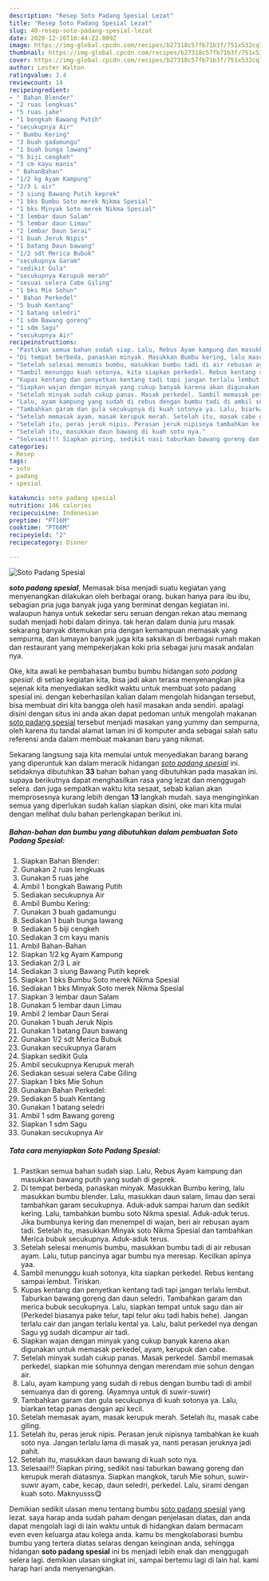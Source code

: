 ```yaml
---
description: "Resep Soto Padang Spesial Lezat"
title: "Resep Soto Padang Spesial Lezat"
slug: 40-resep-soto-padang-spesial-lezat
date: 2020-12-16T18:44:22.009Z
image: https://img-global.cpcdn.com/recipes/b27318c57fb71b3f/751x532cq70/soto-padang-spesial-foto-resep-utama.jpg
thumbnail: https://img-global.cpcdn.com/recipes/b27318c57fb71b3f/751x532cq70/soto-padang-spesial-foto-resep-utama.jpg
cover: https://img-global.cpcdn.com/recipes/b27318c57fb71b3f/751x532cq70/soto-padang-spesial-foto-resep-utama.jpg
author: Lester Walton
ratingvalue: 3.4
reviewcount: 14
recipeingredient:
- " Bahan Blender"
- "2 ruas lengkuas"
- "5 ruas jahe"
- "1 bongkah Bawang Putih"
- "secukupnya Air"
- " Bumbu Kering"
- "3 buah gadamungu"
- "1 buah bunga lawang"
- "5 biji cengkeh"
- "3 cm kayu manis"
- " BahanBahan"
- "1/2 kg Ayam Kampung"
- "2/3 L air"
- "3 siung Bawang Putih keprek"
- "1 bks Bumbu Soto merek Nikma Spesial"
- "1 bks Minyak Soto merek Nikma Spesial"
- "3 lembar daun Salam"
- "5 lembar daun Limau"
- "2 lembar Daun Serai"
- "1 buah Jeruk Nipis"
- "1 batang Daun bawang"
- "1/2 sdt Merica Bubuk"
- "secukupnya Garam"
- "sedikit Gula"
- "secukupnya Kerupuk merah"
- "sesuai selera Cabe Giling"
- "1 bks Mie Sohun"
- " Bahan Perkedel"
- "5 buah Kentang"
- "1 batang seledri"
- "1 sdm Bawang goreng"
- "1 sdm Sagu"
- "secukupnya Air"
recipeinstructions:
- "Pastikan semua bahan sudah siap. Lalu, Rebus Ayam kampung dan masukkan bawang putih yang sudah di geprek."
- "Di tempat berbeda, panaskan minyak. Masukkan Bumbu kering, lalu masukkan bumbu blender. Lalu, masukkan daun salam, limau dan serai tambahkan garam secukupnya. Aduk-aduk sampai harum dan sedikit kering. Lalu, tambahkan bumbu soto Nikma spesial. Aduk-aduk terus. Jika bumbunya kering dan menempel di wajan, beri air rebusan ayam tadi. Setelah itu, masukkan Minyak soto Nikma Spesial dan tambahkan Merica bubuk secukupnya. Aduk-aduk terus."
- "Setelah selesai menumis bumbu, masukkan bumbu tadi di air rebusan ayam. Lalu, tutup pancinya agar bumbu nya meresap. Kecilkan apinya yaa."
- "Sambil menunggu kuah sotonya, kita siapkan perkedel. Rebus kentang sampai lembut. Tiriskan."
- "Kupas kentang dan penyetkan kentang tadi tapi jangan terlalu lembut. Taburkan bawang goreng dan daun seledri. Tambahkan garam dan merica bubuk secukupnya. Lalu, siapkan tempat untuk sagu dan air (Perkedel biasanya pake telur, tapi telur aku tadi habis hehe). Jangan terlalu cair dan jangan terlalu kental ya. Lalu, balut perkedel nya dengan Sagu yg sudah dicampur air tadi."
- "Siapkan wajan dengan minyak yang cukup banyak karena akan digunakan untuk memasak perkedel, ayam, kerupuk dan cabe."
- "Setelah minyak sudah cukup panas. Masak perkedel. Sambil memasak perkedel, siapkan mie sohunnya dengan merendam mie sohun dengan air."
- "Lalu, ayam kampung yang sudah di rebus dengan bumbu tadi di ambil semuanya dan di goreng. (Ayamnya untuk di suwir-suwir)"
- "Tambahkan garam dan gula secukupnya di kuah sotonya ya. Lalu, biarkan tetap panas dengan api kecil."
- "Setelah memasak ayam, masak kerupuk merah. Setelah itu, masak cabe giling."
- "Setelah itu, peras jeruk nipis. Perasan jeruk nipisnya tambahkan ke kuah soto nya. Jangan terlalu lama di masak ya, nanti perasan jeruknya jadi pahit."
- "Setelah itu, masukkan daun bawang di kuah soto nya."
- "Selesaai!!! Siapkan piring, sedikit nasi taburkan bawang goreng dan kerupuk merah diatasnya. Siapkan mangkok, taruh Mie sohun, suwir-suwir ayam, cabe, kecap, daun seledri, perkedel. Lalu, sirami dengan kuah soto. Maknyusss😋"
categories:
- Resep
tags:
- soto
- padang
- spesial

katakunci: soto padang spesial 
nutrition: 146 calories
recipecuisine: Indonesian
preptime: "PT16M"
cooktime: "PT60M"
recipeyield: "2"
recipecategory: Dinner

---
```



![Soto Padang Spesial](https://img-global.cpcdn.com/recipes/b27318c57fb71b3f/751x532cq70/soto-padang-spesial-foto-resep-utama.jpg)

<b><i>soto padang spesial</i></b>, Memasak bisa menjadi suatu kegiatan yang menyenangkan dilakukan oleh berbagai orang. bukan hanya para ibu ibu, sebagian pria juga banyak juga yang berminat dengan kegiatan ini. walaupun hanya untuk sekedar seru seruan dengan rekan atau memang sudah menjadi hobi dalam dirinya. tak heran dalam dunia juru masak sekarang banyak ditemukan pria dengan kemampuan memasak yang sempurna, dan lumayan banyak juga kita saksikan di berbagai rumah makan dan restaurant yang mempekerjakan koki pria sebagai juru masak andalan nya.

Oke, kita awali ke pembahasan bumbu bumbu hidangan <i>soto padang spesial</i>. di setiap kegiatan kita, bisa jadi akan terasa menyenangkan jika sejenak kita menyediakan sedikit waktu untuk membuat soto padang spesial ini. dengan keberhasilan kalian dalam mengolah hidangan tersebut, bisa membuat diri kita bangga oleh hasil masakan anda sendiri. apalagi disini dengan situs ini anda akan dapat pedoman untuk mengolah makanan <u>soto padang spesial</u> tersebut menjadi masakan yang yummy dan sempurna, oleh karena itu tandai alamat laman ini di komputer anda sebagai salah satu referensi anda dalam membuat makanan baru yang nikmat.




Sekarang langsung saja kita memulai untuk menyediakan barang barang yang diperuntuk kan dalam meracik hidangan <u><i>soto padang spesial</i></u> ini. setidaknya dibutuhkan <b>33</b> bahan bahan yang dibutuhkan pada masakan ini. supaya berikutnya dapat menghasilkan rasa yang lezat dan menggugah selera. dan juga sempatkan waktu kita sesaat, sebab kalian akan memprosesnya kurang lebih dengan <b>13</b> langkah mudah. saya menginginkan semua yang diperlukan sudah kalian siapkan disini, oke mari kita mulai dengan melihat dulu bahan perlengkapan berikut ini.

<!--inarticleads1-->

##### Bahan-bahan dan bumbu yang dibutuhkan dalam pembuatan Soto Padang Spesial:

1. Siapkan  Bahan Blender:
1. Gunakan 2 ruas lengkuas
1. Gunakan 5 ruas jahe
1. Ambil 1 bongkah Bawang Putih
1. Sediakan secukupnya Air
1. Ambil  Bumbu Kering:
1. Gunakan 3 buah gadamungu
1. Sediakan 1 buah bunga lawang
1. Sediakan 5 biji cengkeh
1. Sediakan 3 cm kayu manis
1. Ambil  Bahan-Bahan
1. Siapkan 1/2 kg Ayam Kampung
1. Sediakan 2/3 L air
1. Sediakan 3 siung Bawang Putih keprek
1. Siapkan 1 bks Bumbu Soto merek Nikma Spesial
1. Sediakan 1 bks Minyak Soto merek Nikma Spesial
1. Siapkan 3 lembar daun Salam
1. Gunakan 5 lembar daun Limau
1. Ambil 2 lembar Daun Serai
1. Gunakan 1 buah Jeruk Nipis
1. Gunakan 1 batang Daun bawang
1. Gunakan 1/2 sdt Merica Bubuk
1. Gunakan secukupnya Garam
1. Siapkan sedikit Gula
1. Ambil secukupnya Kerupuk merah
1. Sediakan sesuai selera Cabe Giling
1. Siapkan 1 bks Mie Sohun
1. Gunakan  Bahan Perkedel:
1. Sediakan 5 buah Kentang
1. Gunakan 1 batang seledri
1. Ambil 1 sdm Bawang goreng
1. Siapkan 1 sdm Sagu
1. Gunakan secukupnya Air




<!--inarticleads2-->

##### Tata cara menyiapkan Soto Padang Spesial:

1. Pastikan semua bahan sudah siap. Lalu, Rebus Ayam kampung dan masukkan bawang putih yang sudah di geprek.
1. Di tempat berbeda, panaskan minyak. Masukkan Bumbu kering, lalu masukkan bumbu blender. Lalu, masukkan daun salam, limau dan serai tambahkan garam secukupnya. Aduk-aduk sampai harum dan sedikit kering. Lalu, tambahkan bumbu soto Nikma spesial. Aduk-aduk terus. Jika bumbunya kering dan menempel di wajan, beri air rebusan ayam tadi. Setelah itu, masukkan Minyak soto Nikma Spesial dan tambahkan Merica bubuk secukupnya. Aduk-aduk terus.
1. Setelah selesai menumis bumbu, masukkan bumbu tadi di air rebusan ayam. Lalu, tutup pancinya agar bumbu nya meresap. Kecilkan apinya yaa.
1. Sambil menunggu kuah sotonya, kita siapkan perkedel. Rebus kentang sampai lembut. Tiriskan.
1. Kupas kentang dan penyetkan kentang tadi tapi jangan terlalu lembut. Taburkan bawang goreng dan daun seledri. Tambahkan garam dan merica bubuk secukupnya. Lalu, siapkan tempat untuk sagu dan air (Perkedel biasanya pake telur, tapi telur aku tadi habis hehe). Jangan terlalu cair dan jangan terlalu kental ya. Lalu, balut perkedel nya dengan Sagu yg sudah dicampur air tadi.
1. Siapkan wajan dengan minyak yang cukup banyak karena akan digunakan untuk memasak perkedel, ayam, kerupuk dan cabe.
1. Setelah minyak sudah cukup panas. Masak perkedel. Sambil memasak perkedel, siapkan mie sohunnya dengan merendam mie sohun dengan air.
1. Lalu, ayam kampung yang sudah di rebus dengan bumbu tadi di ambil semuanya dan di goreng. (Ayamnya untuk di suwir-suwir)
1. Tambahkan garam dan gula secukupnya di kuah sotonya ya. Lalu, biarkan tetap panas dengan api kecil.
1. Setelah memasak ayam, masak kerupuk merah. Setelah itu, masak cabe giling.
1. Setelah itu, peras jeruk nipis. Perasan jeruk nipisnya tambahkan ke kuah soto nya. Jangan terlalu lama di masak ya, nanti perasan jeruknya jadi pahit.
1. Setelah itu, masukkan daun bawang di kuah soto nya.
1. Selesaai!!! Siapkan piring, sedikit nasi taburkan bawang goreng dan kerupuk merah diatasnya. Siapkan mangkok, taruh Mie sohun, suwir-suwir ayam, cabe, kecap, daun seledri, perkedel. Lalu, sirami dengan kuah soto. Maknyusss😋




Demikian sedikit ulasan menu tentang bumbu <u>soto padang spesial</u> yang lezat. saya harap anda sudah paham dengan penjelasan diatas, dan anda dapat mengolah lagi di lain waktu untuk di hidangkan dalam bermacam even even keluarga atau kolega anda. kamu bs mengkolaborasi bumbu bumbu yang tertera diatas selaras dengan keinginan anda, sehingga hidangan <b>soto padang spesial</b> ini bs menjadi lebih enak dan menggugah selera lagi. demikian ulasan singkat ini, sampai bertemu lagi di lain hal. kami harap hari anda menyenangkan.
